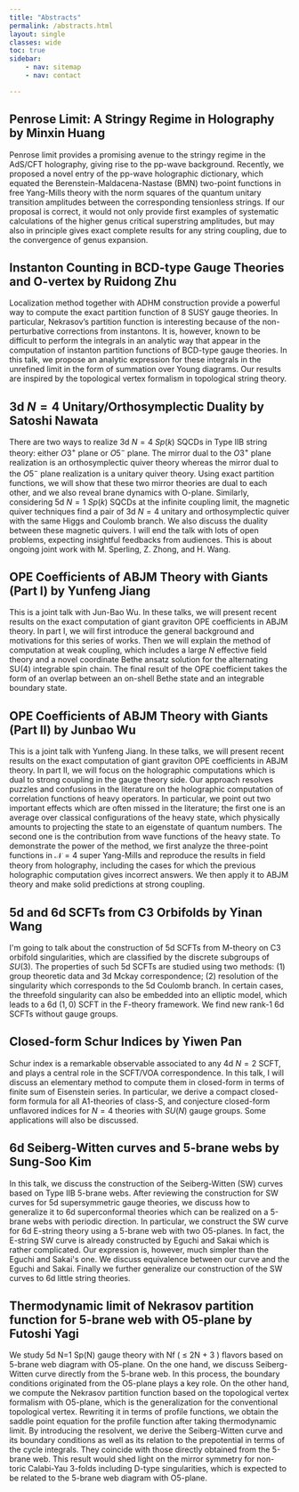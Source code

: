 ```yaml
---
title: "Abstracts"
permalink: /abstracts.html
layout: single
classes: wide
toc: true
sidebar:
    - nav: sitemap
    - nav: contact

---
```


<!--
    Script for Latex, copied from https://www.sarpublisher.com/how-to-enable-latex-in-blogger/
    Remember change the http in src to https, or your browser may refuse to load it.
    Offical docs of MathJax can be found under https://docs.mathjax.org/en/v2.7-latest/configuration.html#configuring-mathjax
    Under default setting, all formulas are too large. I added `scale: 80` under "HTML-CSS" to fix this.
-->
<script type="text/javascript" src="https://cdn.mathjax.org/mathjax/latest/MathJax.js">
    MathJax.Hub.Config({
        extensions: ["tex2jax.js","TeX/AMSmath.js","TeX/AMSsymbols.js"],
        jax: ["input/TeX", "output/HTML-CSS"],
        tex2jax: {
            inlineMath: [ ['$','$'], ["\\(","\\)"] ],
            displayMath: [ ['$$','$$'], ["\\[","\\]"] ],
        },
        "HTML-CSS": {availableFonts: ["TeX"], scale: 80}
    });
</script>

## Penrose Limit: A Stringy Regime in Holography by Minxin Huang

Penrose limit provides a promising avenue to the stringy regime in the AdS/CFT holography, giving rise to the pp-wave background. Recently, we proposed a novel entry of the pp-wave holographic dictionary, which equated the Berenstein-Maldacena-Nastase (BMN) two-point functions in free Yang-Mills theory with the norm squares of the quantum unitary transition amplitudes between the corresponding tensionless strings. If our proposal is correct, it would not only provide first examples of systematic calculations of the higher genus critical superstring amplitudes, but may also in principle gives exact complete results for any string coupling, due to the convergence of genus expansion.

## Instanton Counting in BCD-type Gauge Theories and O-vertex by Ruidong Zhu

Localization method together with ADHM construction provide a powerful way to compute the exact partition function of 8 SUSY gauge theories. In particular, Nekrasov’s partition function is interesting because of the non-perturbative corrections from instantons. It is, however, known to be difficult to perform the integrals in an analytic way that appear in the computation of instanton partition functions of BCD-type gauge theories. In this talk, we propose an analytic expression for these integrals in the unrefined limit in the form of summation over Young diagrams. Our results are inspired by the topological vertex formalism in topological string theory.

## 3d $N=4$ Unitary/Orthosymplectic Duality by Satoshi Nawata

There are two ways to realize 3d $N=4$ $Sp(k)$ SQCDs in Type IIB string theory: either $O3^+$ plane or $O5^-$ plane. The mirror dual to the $O3^+$ plane realization is an orthosymplectic quiver theory whereas the mirror dual to the $O5^-$ plane realization is a unitary quiver theory. Using exact partition functions, we will show that these two mirror theories are dual to each other, and we also reveal brane dynamics with O-plane.  Similarly, considering 5d $N=1$ $Sp(k)$ SQCDs at the infinite coupling limit, the magnetic quiver techniques find a pair of 3d $N=4$ unitary and orthosymplectic quiver with the same Higgs and Coulomb branch. We also discuss the duality between these magnetic quivers. I will end the talk with lots of open problems, expecting insightful feedbacks from audiences. This is about ongoing joint work with M. Sperling, Z. Zhong, and H. Wang.

## OPE Coefficients of ABJM Theory with Giants (Part I) by Yunfeng Jiang

This is a joint talk with Jun-Bao Wu. In these talks, we will present recent results on the exact computation of giant graviton OPE coefficients in ABJM theory. In part I, we will first introduce the general background and motivations for this series of works. Then we will explain the method of computation at weak coupling, which includes a large $N$ effective field theory and a novel coordinate Bethe ansatz solution for the alternating SU(4) integrable spin chain. The final result of the OPE coefficient takes the form of an overlap between an on-shell Bethe state and an integrable boundary state.

## OPE Coefficients of ABJM Theory with Giants (Part II) by Junbao Wu

This is a joint talk with Yunfeng Jiang. In these talks, we will present recent results on the exact computation of giant graviton OPE coefficients in ABJM theory. In part II, we will focus on the holographic computations which is dual to strong coupling in the gauge theory side. Our approach resolves puzzles and confusions in the literature on the holographic computation of correlation functions of heavy operators. In particular, we point out two important effects which are often missed in the literature; the first one is an average over classical configurations of the heavy state, which physically amounts to projecting the state to an eigenstate of quantum numbers. The second one is the contribution from wave functions of the heavy state. To demonstrate the power of the method, we first analyze the three-point functions in $\mathcal{N}=4$ super Yang-Mills and reproduce the results in field theory from holography, including the cases for which the previous holographic computation gives incorrect answers. We then apply it to ABJM theory and make solid predictions at strong coupling.

## 5d and 6d SCFTs from C3 Orbifolds by Yinan Wang

I'm going to talk about the construction of 5d SCFTs from M-theory on C3 orbifold singularities, which are classified by the discrete subgroups of $SU(3)$. The properties of such 5d SCFTs are studied using two methods: (1) group theoretic data and 3d Mckay correspondence; (2) resolution of the singularity which corresponds to the 5d Coulomb branch. In certain cases, the threefold singularity can also be embedded into an elliptic model, which leads to a 6d $(1,0)$ SCFT in the F-theory framework. We find new rank-1 6d SCFTs without gauge groups.

## Closed-form Schur Indices by Yiwen Pan

Schur index is a remarkable observable associated to any 4d $N=2$ SCFT, and plays a central role in the SCFT/VOA correspondence. In this talk, I will discuss an elementary method to compute them in closed-form in terms of finite sum of Eisenstein series. In particular, we derive a compact closed-form formula for all A1-theories of class-S, and conjecture closed-form unflavored indices for $N=4$ theories with $SU(N)$ gauge groups. Some applications will also be discussed. 

## 6d Seiberg-Witten curves and 5-brane webs by Sung-Soo Kim

In this talk, we discuss the construction of the Seiberg-Witten (SW) curves based on Type IIB 5-brane webs. After reviewing the construction for SW curves for 5d supersymmetric gauge theories, we discuss how to generalize it to 6d superconformal theories which can be realized on a 5-brane webs with periodic direction. In particular, we construct the SW curve for 6d E-string theory using a 5-brane web with two O5-planes. In fact, the E-string SW curve is already constructed by Eguchi and Sakai which is rather complicated. Our expression is, however, much simpler than the Eguchi and Sakai's one. We discuss equivalence between our curve and the Eguchi and Sakai. Finally we further generalize our construction of the SW curves to 6d little string theories. 

## Thermodynamic limit of Nekrasov partition function for 5-brane web with O5-plane by Futoshi Yagi

We study 5d N=1 Sp(N) gauge theory with Nf ( ≤ 2N + 3 ) flavors based on 5-brane web diagram with O5-plane. On the one hand, we discuss Seiberg-Witten curve directly from the 5-brane web. In this process, the boundary conditions originated from the O5-plane plays a key role. On the other hand, we compute the Nekrasov partition function based on the topological vertex formalism with O5-plane, which is the generalization for the conventional topological vertex.  Rewriting it in terms of profile functions, we obtain the saddle point equation for the profile function after taking thermodynamic limit. By introducing the resolvent, we derive the Seiberg-Witten curve and its boundary conditions as well as its relation to the prepotential in terms of the cycle integrals. They coincide with those directly obtained from the 5-brane web. This result would shed light on the mirror symmetry for non-toric Calabi-Yau 3-folds including D-type singularities, which is expected to be related to the 5-brane web diagram with O5-plane. 
